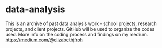 # data-analysis
This is an archive of past data analysis work -  school projects, research projects, and client projects. 
GitHub will be used to organize the codes used.
More info on the coding process and findings on my medium. 
https://medium.com/@elizabethjfroh
